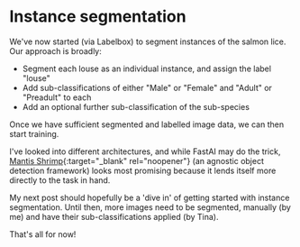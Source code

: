 # Instance segmentation

We've now started (via Labelbox) to segment instances of the salmon lice. Our approach is broadly:

- Segment each louse as an individual instance, and assign the label "louse"
- Add sub-classifications of either "Male" or "Female" and "Adult" or "Preadult" to each
- Add an optional further sub-classification of the sub-species

Once we have sufficient segmented and labelled image data, we can then start training.

I've looked into different architectures, and while FastAI may do the trick, [Mantis Shrimp](https://spectrum.chat/mantis){:target="_blank" rel="noopener"} (an agnostic object detection framework) looks most promising because it lends itself more directly to the task in hand.

My next post should hopefully be a 'dive in' of getting started with instance segmentation. Until then, more images need to be segmented, manually (by me) and have their sub-classifications applied (by Tina).

That's all for now!